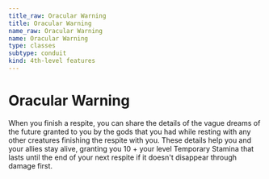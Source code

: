 ```yaml
---
title_raw: Oracular Warning
title: Oracular Warning
name_raw: Oracular Warning
name: Oracular Warning
type: classes
subtype: conduit
kind: 4th-level features
---
```


# Oracular Warning

When you finish a respite, you can share the details of the vague dreams of the future granted to you by the gods that you had while resting with any other creatures finishing the respite with you. These details help you and your allies stay alive, granting you 10 + your level Temporary Stamina that lasts until the end of your next respite if it doesn't disappear through damage first.

